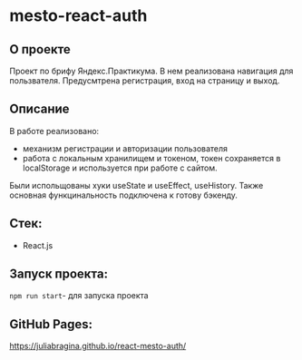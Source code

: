 # mesto-react-auth

## О проекте
Проект по брифу Яндекс.Практикума. В нем реализована навигация для пользвателя.
Предусмтрена регистрация, вход на страницу и выход. 

## Описание 

В работе реализовано: 
- механизм регистрации и авторизации пользователя
- работа с локальным хранилищем и токеном, токен сохраняется в localStorage и используется при работе с сайтом.

Были испольщованы хуки useState и useEffect, useHistory.
Также основная функцинальность подключена к готову бэкенду.

## Стек:

- React.js

## Запуск проекта:

`npm run start`- для запуска проекта

## GitHub Pages:
https://juliabragina.github.io/react-mesto-auth/
